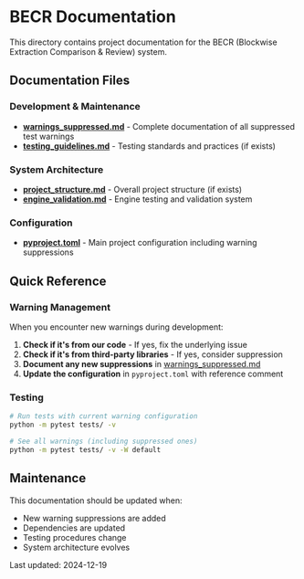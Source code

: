 # BECR Documentation

This directory contains project documentation for the BECR (Blockwise Extraction Comparison & Review) system.

## Documentation Files

### Development & Maintenance
- **[warnings_suppressed.md](warnings_suppressed.md)** - Complete documentation of all suppressed test warnings
- **[testing_guidelines.md](../tests/README.md)** - Testing standards and practices (if exists)

### System Architecture
- **[project_structure.md](../README.md)** - Overall project structure (if exists)
- **[engine_validation.md](../output/task20_comprehensive_engine_validation_summary.md)** - Engine testing and validation system

### Configuration
- **[pyproject.toml](../pyproject.toml)** - Main project configuration including warning suppressions

## Quick Reference

### Warning Management
When you encounter new warnings during development:

1. **Check if it's from our code** - If yes, fix the underlying issue
2. **Check if it's from third-party libraries** - If yes, consider suppression
3. **Document any new suppressions** in [warnings_suppressed.md](warnings_suppressed.md)
4. **Update the configuration** in `pyproject.toml` with reference comment

### Testing
```bash
# Run tests with current warning configuration
python -m pytest tests/ -v

# See all warnings (including suppressed ones)
python -m pytest tests/ -v -W default
```

## Maintenance

This documentation should be updated when:
- New warning suppressions are added
- Dependencies are updated
- Testing procedures change
- System architecture evolves

Last updated: 2024-12-19